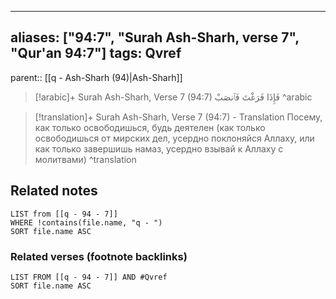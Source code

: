 
---
aliases: ["94:7", "Surah Ash-Sharh, verse 7", "Qur'an 94:7"]
tags: Qvref
---

parent:: [[q - Ash-Sharh (94)|Ash-Sharh]]

> [!arabic]+ Surah Ash-Sharh, Verse 7 (94:7)
> <span class="quran-arabic">فَإِذَا فَرَغْتَ فَٱنصَبْ</span>
^arabic

> [!translation]+ Surah Ash-Sharh, Verse 7 (94:7) - Translation
> Посему, как только освободишься, будь деятелен (как только освободишься от мирских дел, усердно поклоняйся Аллаху, или как только завершишь намаз, усердно взывай к Аллаху с молитвами)
^translation



## Related notes
```dataview
LIST from [[q - 94 - 7]]
WHERE !contains(file.name, "q - ")
SORT file.name ASC
```

### Related verses (footnote backlinks)
```dataview
LIST FROM [[q - 94 - 7]] AND #Qvref
SORT file.name ASC
```

